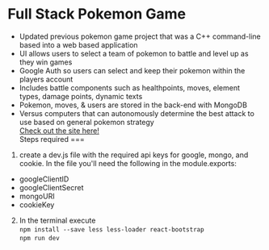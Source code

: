 Full Stack Pokemon Game
===
* Updated previous pokemon game project that was a C++ command-line based into a web based application<br />
* UI allows users to select a team of pokemon to battle and level up as they win games<br />
* Google Auth so users can select and keep their pokemon within the players account<br />
* Includes battle components such as healthpoints, moves, element types, damage points, dynamic texts<br />
* Pokemon, moves, & users are stored in the back-end with MongoDB<br />
* Versus computers that can autonomously determine the best attack to use based on general pokemon strategy<br />
[Check out the site here!](https://whispering-savannah-71164.herokuapp.com/)<br />
Steps required
===
1. create a dev.js file with the required api keys for google, mongo, and cookie. In the file you'll need the following in the module.exports:<br />
* googleClientID<br />
* googleClientSecret<br />
* mongoURI<br />
* cookieKey<br />
2. In the terminal execute <br />
```npm install --save less less-loader react-bootstrap```<br />
```npm run dev```
